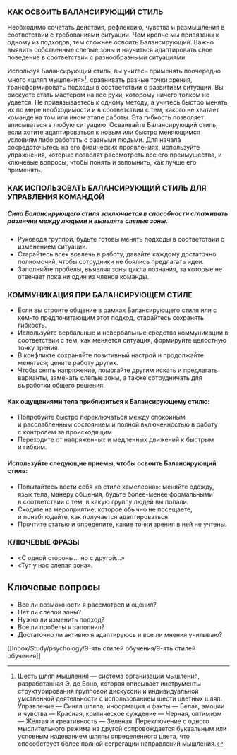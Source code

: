 ### КАК ОСВОИТЬ БАЛАНСИРУЮЩИЙ СТИЛЬ
Необходимо сочетать действия, рефлексию, чувства и размышления в соответствии с требованиями ситуации. Чем крепче мы привязаны к одному из подходов, тем сложнее освоить Балансирующий. Важно выявить собственные слепые зоны и научиться адаптировать свое поведение в соответствии с разнообразными ситуациями.

Используя Балансирующий стиль, вы учитесь применять поочередно много «шляп мышления»[^1], сравнивать разные точки зрения, трансформировать подходы в соответствии с развитием ситуации. Вы рискуете стать мастером на все руки, которому ничего толком не удается. Не привязываетесь к одному методу, а учитесь быстро менять их по мере необходимости и в соответствии с тем, какого не хватает команде на том или ином этапе работы. Эта гибкость позволяет вписываться в любую ситуацию. Осваивайте Балансирующий стиль, если хотите адаптироваться к новым или быстро меняющимся условиям либо работать с разными людьми. Для начала сосредоточьтесь на его физических проявлениях, используйте упражнения, которые позволят рассмотреть все его преимущества, и ключевые вопросы, чтобы понять и запомнить, как лучше его применять.

### КАК ИСПОЛЬЗОВАТЬ БАЛАНСИРУЮЩИЙ СТИЛЬ ДЛЯ УПРАВЛЕНИЯ КОМАНДОЙ
##### Сила Балансирующего стиля заключается в способности сглаживать различия между людьми и выявлять слепые зоны. 
- Руководя группой, будьте готовы менять подходы в соответствии с изменением ситуации. 
- Старайтесь всех вовлечь в работу, давайте каждому достаточно полномочий, чтобы сотрудники не боялись предлагать идеи. 
- Заполняйте пробелы, выявляя зоны цикла познания, за которые не отвечает пока ни один из членов команды.

### КОММУНИКАЦИЯ ПРИ БАЛАНСИРУЮЩЕМ СТИЛЕ
- Если вы строите общение в рамках Балансирующего стиля или с кем-то предпочитающим этот подход, старайтесь сохранять гибкость. 
- Используйте вербальные и невербальные средства коммуникации в соответствии с тем, как меняется ситуация, формируйте целостную точку зрения. 
- В конфликте сохраняйте позитивный настрой и продолжайте меняться; цените работу других. 
- Чтобы снять напряжение, помогайте другим искать и предлагать варианты, замечать слепые зоны, а также сотрудничать для выработки общего решения.

#### Как ощущениями тела приблизиться к Балансирующему стилю:
- Попробуйте быстро переключаться между спокойным и расслабленным состоянием и полной включенностью в работу с контролем за происходящим
-  Переходите от напряженных и медленных движений к быстрым и гибким.

#### Используйте следующие приемы, чтобы освоить Балансирующий стиль:
- Попытайтесь вести себя «в стиле хамелеона»: меняйте одежду, язык тела, манеру общения, будьте более-менее формальными в соответствии с тем, в какую группу людей вы попали. 
- Сходите на мероприятие, которое обычно не посещаете, и понаблюдайте, как получается адаптироваться. 
- Прочтите статью и определите, какие точки зрения в ней не учтены.


### КЛЮЧЕВЫЕ ФРАЗЫ 
- «С одной стороны... но с другой...» 
- «Тут у нас слепая зона».

## Ключевые вопросы
- Все ли возможности я рассмотрел и оценил? 
- Нет ли слепой зоны? 
- Нужно ли изменить подход? 
- Все ли пробелы я заполнил? 
- Достаточно ли активно я адаптируюсь и все ли мнения учитываю?

[[Inbox/Study/psychology/9-ять стилей обучения/9-ять стилей обучения]]

[^1]: Шесть шляп мышления — система организации мышления, разработанная Э. де Боно, которая описывает инструменты структурирования групповой дискуссии и индивидуальной умственной деятельности с использованием шести цветных шляп. Управление — Синяя шляпа, информация и факты — Белая, эмоции и чувства — Красная, критическое суждение — Черная, оптимизм — Желтая и креативность — Зеленая. Переключение с одного мыслительного режима на другой сопровождается буквальным или условным надеванием шляпы определенного цвета, что способствует более полной сегрегации направлений мышления.